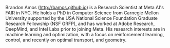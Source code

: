 Brandon Amos (http://bamos.github.io) is a Research Scientist at Meta AI's FAIR in NYC.
He holds a PhD in Computer Science from Carnegie Mellon University supported by the USA National Science
Foundation Graduate Research Fellowship (NSF GRFP), and has worked at Adobe Research, DeepMind,
and Intel Labs prior to joining Meta. His research interests are in machine learning and
optimization, with a focus on reinforcement learning, control, and recently on
optimal transport, and geometry.
